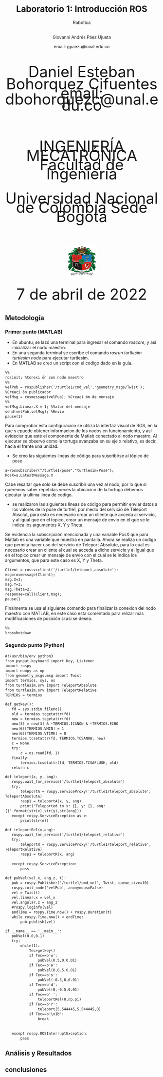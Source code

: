 <h1 align="center"; style="text-align:center;">Laboratorio 1: Introducción ROS</h1>
<p align="center";style="font-size:50px; background-color:pink; color:red; text-align:center;line-height : 60px; margin : 0; padding : 0;">
Robótica</p1>
<p align="center";style="font-size:50px; text-align:center; line-height : 40px;  margin-top : 0; margin-bottom : 0; "> <br> Giovanni Andrés Páez Ujueta</p>
<p align="center";style="font-size:50px; text-align:center; line-height : 20px; margin-top : 0; "> email: gpaezu@unal.edu.co</p>
<p align="center"; style="font-size:50px; text-align:center; line-height : 40px;  margin-top : 0; margin-bottom : 0; "> <br> Daniel Esteban Bohorquez Cifuentes</p>
<p align="center"; style="font-size:50px; text-align:center; line-height : 20px; margin-top : 0; "> email: dbohorquezc@unal.edu.co</p>
<p align="center"; style="font-size:50px; text-align:center; line-height : 30px;  margin-top : 0; margin-bottom : 0; "> <br><br>INGENIERÍA MECATRÓNICA</p>
<p align="center"; style="font-size:50px; text-align:center; line-height : 30px; margin-top : 0; "> Facultad de Ingeniería</p>
<p align="center"; style="font-size:50px; text-align:center; line-height : 30px; margin-top : 0; "> Universidad Nacional de Colombia Sede Bogotá</p>
<br>
<p align="center">
  <img align="center"; width="100" height="100" src="Fig/Escudo_UN.png">
</p>

<p align="center"; style="font-size:50px; text-align:center; line-height : 30px; margin-top : 0; "> <br>7 de abril de 2022</p>

## Metodología

### Primer punto (MATLAB)

* En ubuntu, se lazó una terminal para ingresar el comando *roscore*, y así inicializar el nodo maestro.
* En una segunda terminal se escribe el comando *rosrun turtlesim turtlesim node* para ejecutar turtlesim.
* En MATLAB se creo un  script con el codigo dado en la guía.

```
%%
rosinit; %Conexi ́on con nodo maestro
%%
velPub = rospublisher('/turtle1/cmd_vel','geometry_msgs/Twist'); %Creaci ́on publicador
velMsg = rosmessage(velPub); %Creaci ́on de mensaje
%%
velMsg.Linear.X = 1; %Valor del mensaje
send(velPub,velMsg); %Envio
pause(1)
``` 
Para comprobar esta configuracion se utiliza la interfaz visual de ROS, en la que s epuede obtener informacion de los nodos en funcionamiento, y así evideciar que esté el componente de Matlab conectado al nodo maestro. Al ejecutar  se observó como la tortuga avanzaba en su eje x relativo, es decir, hacia el frente una unidad.

* Se creo las siguientes lineas de código para suscribirse al tópico de pose
 
 ```
a=rossubscriber("/turtle1/pose","turtlesim/Pose");
PosX=a.LatestMessage.X
 ``` 
Cabe resaltar que solo se debe suscribir una vez al nodo, por lo que si queremos saber repetidas veces la ubicacion de la tortuga debemos ejecutar la ultima linea de codigo.
*  se realizaron  las siguientes lineas de código para  permitir enviar datos a los valores de la pose de turtle1, por medio del servicio de Teleport Absolut, para esto es necesario crear un cliente que acceda al servicio, y al igual que en el topico, crear un mensaje de envio en el que se le indica los argumentos X, Y y Theta.

Se evidencia la subscripción mencionada y una variable PosX que para Matlab es una variable que muestra en pantalla. Ahora se realiza un codigo que permita hacer uso del servicio de Teleport Absolute, para lo cual es necesario  crear un cliente al cual se acceda a dicho servicio y al igual que en el topico crear un mensaje de envio con el cual se le indica los argumentos, que para este caso es X, Y y Theta. 
  ```
Client = rossvcclient('/turtle1/teleport_absolute');
msg=rosmessage(Client);
msg.X=3;
msg.Y=3;
msg.Theta=2;
response=call(Client,msg);
pause(1
 
 ``` 
 Finalmente se usa el siguiente comando para finalizar la conexion del nodo maestro con MATLAB, en este caso esta comentado para relizar más modificaciones de posición si asi se desea.
```console
%%
%rosshutdown
```
 
 ### Segundo punto (Python)

 ```
 #!/usr/bin/env python3
from pynput.keyboard import Key, Listener
import rospy
import numpy as np
from geometry_msgs.msg import Twist 
import termios, sys, os
from turtlesim.srv import TeleportAbsolute
from turtlesim.srv import TeleportRelative
TERMIOS = termios
 ``` 
 ```
 def getkey():
    fd = sys.stdin.fileno()
    old = termios.tcgetattr(fd)
    new = termios.tcgetattr(fd)
    new[3] = new[3] & ~TERMIOS.ICANON & ~TERMIOS.ECHO
    new[6][TERMIOS.VMIN] = 1
    new[6][TERMIOS.VTIME] = 0
    termios.tcsetattr(fd, TERMIOS.TCSANOW, new)
    c = None
    try:
        c = os.read(fd, 1)
    finally:
        termios.tcsetattr(fd, TERMIOS.TCSAFLUSH, old)
    return c
 ```  
 ``` 
 def teleport(x, y, ang):
    rospy.wait_for_service('/turtle1/teleport_absolute')
    try:
        teleportA = rospy.ServiceProxy('/turtle1/teleport_absolute', TeleportAbsolute)
        resp1 = teleportA(x, y, ang)
        print('Teleported to x: {}, y: {}, ang: {}'.format(str(x),str(y),str(ang)))
    except rospy.ServiceException as e:
        print(str(e))
 ```
 ```
 def teleportRel(x,ang):
    rospy.wait_for_service('/turtle1/teleport_relative')
    try:
        teleportR = rospy.ServiceProxy('/turtle1/teleport_relative', TeleportRelative)
        resp1 = teleportR(x, ang)
        
    except rospy.ServiceException:
        pass
 ``` 
 ```
 def pubVel(vel_x, ang_z, t):
    pub = rospy.Publisher('/turtle1/cmd_vel', Twist, queue_size=10)
    rospy.init_node('velPub', anonymous=False)
    vel = Twist()
    vel.linear.x = vel_x
    vel.angular.z = ang_z
    #rospy.loginfo(vel)
    endTime = rospy.Time.now() + rospy.Duration(t)
    while rospy.Time.now() < endTime:
        pub.publish(vel)
 ``` 

 ``` 
 if __name__ == '__main__':
    pubVel(0,0,0.1)
    try:
        while(1):
            Tec=getkey()
            if Tec==b'w':
                pubVel(0.5,0,0.01)
            if Tec==b'a':
                pubVel(0,0.5,0.01)
            if Tec==b's':
                pubVel(-0.5,0,0.01)
            if Tec==b'd':
                pubVel(0,-0.5,0.01)
            if Tec==b' ':
                teleportRel(0,np.pi)
            if Tec==b'r':
                teleport(5.544445,5.544445,0)
            if Tec==b'\x1b':
                break                    
            

    except rospy.ROSInterruptException:
        pass 
 ```
 ## Análisis y Resultados
 
 ## conclusiones

